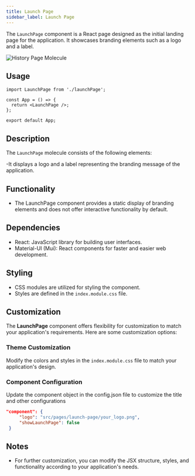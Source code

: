 ```yaml
---
title: Launch Page
sidebar_label: Launch Page
---
```


<head>
  <title> Launch Page </title>
  <meta name="description" content="your meta content goes here" />
</head>

The `LaunchPage` component is a React page designed as the initial landing page for the application. It showcases branding elements such as a logo and a label.

<img src="/img/molecules/launchPage.png" alt="History Page Molecule" />

## Usage

```tsx
import LaunchPage from './launchPage';

const App = () => {
  return <LaunchPage />;
};

export default App;
```

## Description

The `LaunchPage` molecule consists of the following elements:

-It displays a logo and a label representing the branding message of the application.

## Functionality

- The LaunchPage component provides a static display of branding elements and does not offer interactive functionality by default.

## Dependencies

- React: JavaScript library for building user interfaces.
- Material-UI (Mui): React components for faster and easier web development.

## Styling

- CSS modules are utilized for styling the component.
- Styles are defined in the `index.module.css` file.

## Customization

The **LaunchPage** component offers flexibility for customization to match your application's requirements. Here are some customization options:

### Theme Customization

Modify the colors and styles in the `index.module.css` file to match your application's design.

### Component Configuration

Update the component object in the config.json file to customize the title and other configurations

```json
"component": {
     "logo": "src/pages/launch-page/your_logo.png",
     "showLaunchPage": false
 }

```

## Notes

- For further customization, you can modify the JSX structure, styles, and functionality according to your application's needs.
